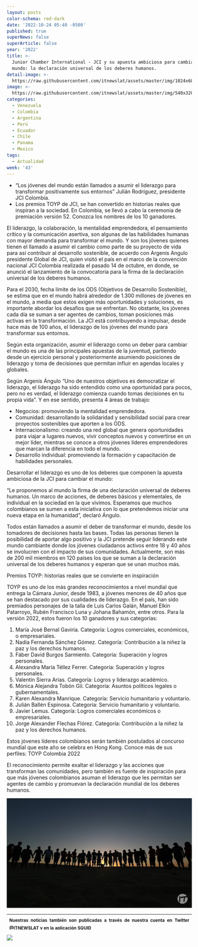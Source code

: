 ```yaml
---
layout: posts
color-schema: red-dark
date: '2022-10-24 05:40 -0500'
published: true
superNews: false
superArticle: false
year: '2022'
title: >-
  Junior Chamber International - JCI y su apuesta ambiciosa para cambiar el
  mundo: la declaración universal de los deberes humanos.
detail-image: >-
  https://raw.githubusercontent.com/itnewslat/assets/master/img/1024x680/personas-unidas-g.jpg
image: >-
  https://raw.githubusercontent.com/itnewslat/assets/master/img/540x320/personas-unidas-p.jpg
categories:
  - Venezuela
  - Colombia
  - Argentina
  - Perú
  - Ecuador
  - Chile
  - Panama
  - Mexico
tags:
  - Actualidad
week: '43'
---
```

- “Los jóvenes del mundo están llamados a asumir el liderazgo para transformar positivamente sus entornos” Julián Rodríguez, presidente JCI Colombia.
- Los premios TOYP de JCI, se han convertido en historias reales que inspiran a la sociedad. En Colombia, se llevó a cabo la ceremonia de premiación versión 52. Conozca los nombres de los 10 ganadores.

El liderazgo, la colaboración, la mentalidad emprendedora, el pensamiento crítico y la comunicación asertiva, son algunas de las habilidades humanas con mayor demanda para transformar el mundo. Y son los jóvenes quienes tienen el llamado a asumir el cambio como parte de su proyecto de vida para así contribuir al desarrollo sostenible, de acuerdo con Argenis Angulo presidente Global de JCI, quien visitó el país en el marco de la convención nacional JCI Colombia realizada el pasado 14 de octubre, en donde, se anunció el lanzamiento de la convocatoria para la firma de la declaración universal de los deberes humanos. 

Para el 2030, fecha límite de los ODS (Objetivos de Desarrollo Sostenible), se estima que en el mundo habrá alrededor de 1.300 millones de jóvenes en el mundo, a media que estos exigen más oportunidades y soluciones, es importante abordar los desafíos que se enfrentan. No obstante, los jóvenes cada día se suman a ser agentes de cambios, toman posiciones más activas en la transformación. La JCI está contribuyendo a impulsar, desde hace más de
100 años, el liderazgo de los jóvenes del mundo para transformar sus entornos.

Según esta organización, asumir el liderazgo como un deber para cambiar el mundo es una de las principales apuestas de la juventud, partiendo desde un ejercicio personal y posteriormente asumiendo posiciones de liderazgo y toma de decisiones que permitan influir en agendas locales y globales.

Según Argenis Ángulo “Uno de nuestros objetivos es democratizar el liderazgo, el liderazgo ha sido entendido como una oportunidad para pocos, pero no es verdad, el liderazgo comienza cuando tomas decisiones en tu propia vida”. Y en ese sentido, presenta 4 áreas de trabajo:

- Negocios: promoviendo la mentalidad emprendedora.
- Comunidad: desarrollando la solidaridad y sensibilidad social para crear proyectos sostenibles que aporten a los ODS.
- Internacionalismo: creando una red global que genera oportunidades para viajar a lugares nuevos, vivir conceptos nuevos y convertirse en un mejor líder, mientras se conoce a otros jóvenes líderes emprendedores que marcan la diferencia en todo el mundo.
- Desarrollo individual: promoviendo la formación y capacitación de habilidades personales.

Desarrollar el liderazgo es uno de los deberes que componen la apuesta ambiciosa de la JCI para cambiar el mundo:

“Le proponemos al mundo la firma de una declaración universal de deberes humanos. Un marco de acciones, de deberes básicos y elementales, de individual en la sociedad en la que vivimos. Esperamos que muchos colombianos se sumen a esta iniciativa con lo que pretendemos iniciar una nueva etapa en la humanidad”, declaró Ángulo.

Todos están llamados a asumir el deber de transformar el mundo, desde los tomadores de decisiones hasta las bases. Todas las personas tienen la posibilidad de aportar algo positivo y la JCI pretende seguir liderando este mundo cambiante donde los jóvenes ciudadanos activos entre 18 y 40 años se involucren con el impacto de sus comunidades. Actualmente, son más de 200 mil miembros en 120 países los que se suman a la declaración universal de los deberes humanos y esperan que se unan muchos más.

Premios TOYP: historias reales que se convierte en inspiración

TOYP es uno de los más grandes reconocimientos a nivel mundial que entrega la Cámara Junior, desde 1983, a jóvenes menores de 40 años que se han destacado por sus cualidades de liderazgo. En el país, han sido premiados personajes de la talla de Luis Carlos Galán, Manuel Elkin Patarroyo, Rubén Francisco Luna y Johana Bahamón, entre otros. Para la versión 2022, estos fueron los 10 ganadores y sus categorías: 

1. María José Bernal Gaviria. Categoría: Logros comerciales, económicos, o empresariales. 
1. Nadia Fernanda Sánchez Gómez. Categoría: Contribución a la niñez la paz y los derechos humanos. 
1. Fáber David Burgos Sarmiento. Categoría: Superación y logros personales. 
1. Alexandra María Téllez Ferrer. Categoría: Superación y logros personales. 
1. Valentín Sierra Arias. Categoría: Logros y liderazgo académico. 
1. Mónica Alejandra Tobón Gil. Categoría: Asuntos políticos legales o gubernamentales. 
1. Karen Alexandra Manrique. Categoría: Servicio humanitario y voluntario. 
1. Julián Ballén Espinosa. Categoría: Servicio humanitario y voluntario. 
1. Javier Lemus. Categoría: Logros comerciales económicos o empresariales. 
1. Jorge Alexander Flechas Flórez. Categoría: Contribución a la niñez la paz y los derechos humanos.


Estos jóvenes líderes colombianos serán también postulados al concurso mundial que este año se celebra en Hong Kong. Conoce más de sus perfiles: TOYP Colombia 2022

El reconocimiento permite exaltar el liderazgo y las acciones que transforman las comunidades, pero también es fuente de inspiración para que más jóvenes colombianos asuman el liderazgo que les permitan ser agentes de cambio y promuevan la declaración mundial de los deberes humanos.

![](https://raw.githubusercontent.com/itnewslat/assets/master/img/540x320/personas-unidas-p.jpg)

<table style="height: 42px;" width="569">
<tbody>
<tr>
<td style="text-align: justify;"><sub><strong>Nuestras noticias también son publicadas a través de nuestra cuenta en Twitter <a href="https://twitter.com/itnewslat?lang=es">@ITNEWSLAT</a> y en la aplicación <a href="https://squidapp.co/en/">SQUID</a></strong></sub></td>
</tr>
</tbody>
</table>

<img src="https://tracker.metricool.com/c3po.jpg?hash=56f88a41e39ab42c063cc51676587a04"/>